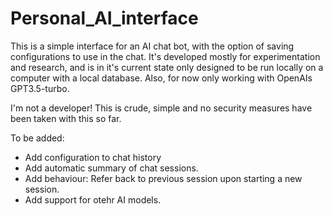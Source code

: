 # Personal_AI_interface

This is a simple interface for an AI chat bot, with the option of saving configurations to use in the chat. It's developed mostly for experimentation and research, and is in it's current state only designed to be run locally on a computer with a local database. Also, for now only working with OpenAIs GPT3.5-turbo. 

I'm not a developer! This is crude, simple and no security measures have been taken with this so far. 

To be added: 
- Add configuration to chat history
- Add automatic summary of chat sessions.
- Add behaviour: Refer back to previous session upon starting a new session.
- Add support for otehr AI models.
